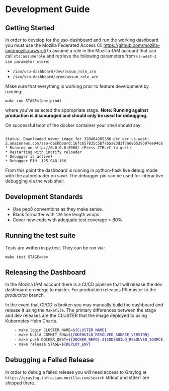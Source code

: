 # Development Guide

## Getting Started

In order to develop for the sso-dashboard and run the working dashboard you must use the Mozilla Federated Access Cli https://github.com/mozilla-iam/mozilla-aws-cli to assume a role in the Mozilla-IAM account that can call `sts:assumerole` and retrieve the following parameters from `us-west-2 ssm parameter store`:

* `/iam/sso-dashboard/dev/assum_role_arn`
* `/iam/sso-dashboard/prod/assum_role_arn`

Make sure that everything is working prior to feature development by running:
 
 `make run STAGE=(dev|prod)` 
 
 where you've selected the appropriate stage.  **Note: Running against production is discouraged and should only be used for debugging.**

 On successful boot of the docker container your shell should say:

 ```shell

Status: Downloaded newer image for 320464205386.dkr.ecr.us-west-2.amazonaws.com/sso-dashboard:16fc657835c5bf7b5a83d1f7a686539507ee94c6
 * Running on http://0.0.0.0:8000/ (Press CTRL+C to quit)
 * Restarting with inotify reloader
 * Debugger is active!
 * Debugger PIN: 125-948-166

 ```

 From this point the dashboard is running in python-flask live debug mode with the autoreloader on save.  The debugger pin can be used for interactive debugging via the web shell.


## Development Standards

* Use pep8 conventions as they make sense.
* Black formatter with `120` line length wraps.
* Cover new code with adequate test coverage > 80% 

## Running the test suite

Tests are written in py.test.  They can be run via:

`make test STAGE=dev`

## Releasing the Dashboard

In the Mozilla IAM account there is a CI/CD pipeline that will release the dev dashboard on merge to master.  For production releases PR master to the _production_ branch.

In the event that CI/CD is broken you may manually build the dashboard and release it using the `Makefile`.  The primary differences between the stage and dev releases are the CLUSTER that the image deployed to using Kubernetes Helm Charts.  

```bash
    - make login CLUSTER_NAME=${CLUSTER_NAME}
    - make build COMMIT_SHA=${CODEBUILD_RESOLVED_SOURCE_VERSION}
    - make push DOCKER_DEST=${DOCKER_REPO}:${CODEBUILD_RESOLVED_SOURCE_VERSION}
    - make release STAGE=${DEPLOY_ENV}
```

## Debugging a Failed Release

In order to debug a failed release you will need access to Graylog at `https://graylog.infra.iam.mozilla.com/search` stdout and stderr are shipped there.